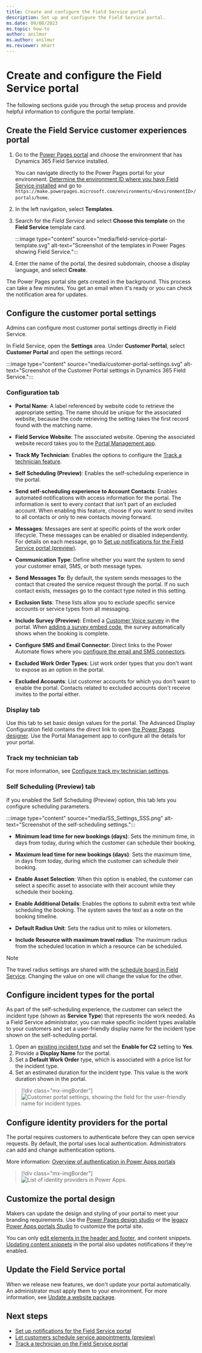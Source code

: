 ```yaml
---
title: Create and configure the Field Service portal
description: Set up and configure the Field Service portal.
ms.date: 09/08/2023
ms.topic: how-to
author: anilmur
ms.author: anilmur
ms.reviewer: mhart
---
```


# Create and configure the Field Service portal

The following sections guide you through the setup process and provide helpful information to configure the portal template.

## Create the Field Service customer experiences portal

1. Go to the [Power Pages portal](https://make.powerpages.microsoft.com/) and choose the environment that has Dynamics 365 Field Service installed.

   You can navigate directly to the Power Pages portal for your environment. [Determine the environment ID where you have Field Service installed](/power-platform/admin/determine-org-id-name) and go to `https://make.powerpages.microsoft.com/environments/<EnvironmentID>/portals/home`.

1. In the left navigation, select **Templates**.

1. Search for the *Field Service* and select **Choose this template** on the **Field Service** template card.

   :::image type="content" source="media/field-service-portal-template.svg" alt-text="Screenshot of the templates in Power Pages showing Field Service.":::

1. Enter the name of the portal, the desired subdomain, choose a display language, and select **Create**.

The Power Pages portal site gets created in the background. This process can take a few minutes. You get an email when it's ready or you can check the notification area for updates.

## Configure the customer portal settings

Admins can configure most customer portal settings directly in Field Service.

In Field Service, open the **Settings** area. Under **Customer Portal**, select **Customer Portal** and open the settings record.

:::image type="content" source="media/customer-portal-settings.svg" alt-text="Screenshot of the Customer Portal settings in Dynamics 365 Field Service.":::

### Configuration tab

- **Portal Name**: A label referenced by website code to retrieve the appropriate setting. The name should be unique for the associated website, because the code retrieving the setting takes the first record found with the matching name.

- **Field Service Website**: The associated website. Opening the associated website record takes you to the [Portal Management app](/power-apps/maker/portals/configure/configure-portal).

- **Track My Technician**: Enables the options to configure the [Track a technician feature](customer-portal-technician-tracking.md).

- **Self Scheduling (Preview)**: Enables the self-scheduling experience in the portal.

- **Send self-scheduling experience to Account Contacts**: Enables automated notifications with access information for the portal. The information is sent to every contact that isn't part of an excluded account. When enabling this feature, choose if you want to send invites to all contacts or only to new contacts moving forward.

- **Messages**: Messages are sent at specific points of the work order lifecycle. These messages can be enabled or disabled independently. For details on each message, go to [Set up notifications for the Field Service portal (preview)](customer-portal-notification-settings.md).

- **Communication Type**: Define whether you want the system to send your customer email, SMS, or both message types.

- **Send Messages To**: By default, the system sends messages to the contact that created the service request through the portal. If no such contact exists, messages go to the contact type noted in this setting.

- **Exclusion lists**: These lists allow you to exclude specific service accounts or service types from all messaging.

- **Include Survey (Preview)**: Embed a [Customer Voice survey](/dynamics365/customer-voice/about) in the portal. When [adding a survey embed code](/dynamics365/customer-voice/embed-web-page), the survey automatically shows when the booking is complete.

- **Configure SMS and Email Connector**: Direct links to the Power Automate flows where you [configure the email and SMS connectors](customer-portal-notification-settings.md).

- **Excluded Work Order Types**: List work order types that you don't want to expose as an option in the portal.

- **Excluded Accounts**: List customer accounts for which you don't want to enable the portal. Contacts related to excluded accounts don't receive invites to the portal either.

### Display tab

Use this tab to set basic design values for the portal. The Advanced Display Configuration field contains the direct link to open [the Power Pages designer](/power-apps/maker/portals/configure/configure-portal). Use the Portal Management app to configure all the details for your portal.

### Track my technician tab

For more information, see [Configure track my technician settings](customer-portal-technician-tracking.md#configure-track-my-technician-settings).

### Self Scheduling (Preview) tab

If you enabled the Self Scheduling (Preview) option, this tab lets you configure scheduling parameters.

:::image type="content" source="media/SS_Settings_SSS.png" alt-text="Screenshot of the self-scheduling settings.":::

- **Minimum lead time for new bookings (days)**: Sets the minimum time, in days from today, during which the customer can schedule their booking.

- **Maximum lead time for new bookings (days)**: Sets the maximum time, in days from today, during which the customer can schedule their booking.

- **Enable Asset Selection**: When this option is enabled, the customer can select a specific asset to associate with their account while they schedule their booking.

- **Enable Additional Details**: Enables the options to submit extra text while scheduling the booking. The system saves the text as a note on the booking timeline.

- **Default Radius Unit**: Sets the radius unit to miles or kilometers.

- **Include Resource with maximum travel radius**: The maximum radius from the scheduled location in which a resource can be scheduled.

> [!NOTE]
> The travel radius settings are shared with the [schedule board in Field Service](configure-schedule-board.md). Changing the value on one will change the value for the other.

## Configure incident types for the portal

As part of the self-scheduling experience, the customer can select the incident type (shown as **Service Type**) that represents the work needed. As a Field Service administrator, you can make specific incident types available to your customers and set a user-friendly display name for the incident type shown on the self-scheduling portal.

1. Open an [existing incident type](configure-incident-types.md) and set the **Enable for C2** setting to **Yes**.
1. Provide a **Display Name** for the portal.
1. Set a **Default Work Order** type, which is associated with a price list for the incident type.
1. Set an estimated duration for the incident type. This value is the work duration shown in the portal.

> [!div class="mx-imgBorder"]
> ![Customer portal settings, showing the field for the user-friendly name for incident types.](./media/SS_Incident_Type-displayname.png)

## Configure identity providers for the portal

The portal requires customers to authenticate before they can open service requests. By default, the portal uses local authentication. Administrators can add and change authentication options.

More information: [Overview of authentication in Power Apps portals](/powerapps/maker/portals/configure/configure-portal-authentication)

> [!div class="mx-imgBorder"]
> ![List of identity providers in Power Apps.](./media/SS_Authentication.png)

## Customize the portal design

Makers can update the design and styling of your portal to meet your branding requirements. Use the [Power Pages design studio](/power-pages/configure/editing-sites) or the [legacy Power Apps portals Studio](/power-apps/maker/portals/portal-designer-anatomy) to customize the portal site.

You can only [edit elements in the header and footer](/power-pages/getting-started/edit-header), and content snippets. [Updating content snippets](/power-apps/maker/portals/configure/customize-content-snippets) in the portal also updates notifications if they're enabled.

## Update the Field Service portal

When we release new features, we don't update your portal automatically. An administrator must apply them to your environment. For more information, see [Update a website package](/power-pages/admin/update-solution#update-a-website-package).

## Next steps

- [Set up notifications for the Field Service portal](customer-portal-notification-settings.md)
- [Let customers schedule service appointments (preview)](customer-portal-self-scheduling.md)
- [Track a technician on the Field Service portal](customer-portal-technician-tracking.md)
